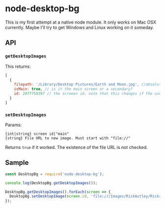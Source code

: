 # node-desktop-bg

This is my first attempt at a native node module. It only works on Mac OSX currently. Maybe I'll try to get Windows and Linux working on it someday. 

## API

### `getDesktopImages`
This returns:
```javascript
[
  {
    filepath: '/Library/Desktop Pictures/Earth and Moon.jpg', //absolute path to file
    isMain: true, // is it the main screen or a secondary?
    id: 2077750397 // the screeen id. note that this changes if the user connects/disconnects a display
  }
]
```

### `setDesktopImages`
Params:
```
{int|string} screen id|"main"
{string} File URL to new image. Must start with "file://"
```
Returns `true` if it worked. The existence of the file URL is not checked.


## Sample

```javascript
const DesktopBg = require('node-desktop-bg');

console.log(DesktopBg.getDesktopImages());

DesktopBg.getDesktopImages().forEach(screen => {
  DesktopBg.setDesktopImage(screen.id, 'file:///Images/RickAstley/Rickrolling.png');
});
```
